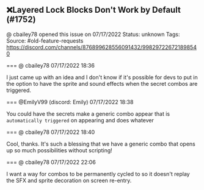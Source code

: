 ## ❌Layered Lock Blocks Don't Work by Default (#1752)
@ cbailey78 opened this issue on 07/17/2022
Status: unknown
Tags: 
Source: #old-feature-requests https://discord.com/channels/876899628556091432/998297226721898540


=== @ cbailey78 07/17/2022 18:36

I just came up with an idea and I don't know if it's possible for devs to put in the option to have the sprite and sound effects when the secret combos are triggered.

=== @EmilyV99 (discord: Emily) 07/17/2022 18:38

You could have the secrets make a generic combo appear
that is `automatically triggered` on appearing
and does whatever

=== @ cbailey78 07/17/2022 18:40

Cool, thanks.  It's such a blessing that we have a generic combo that opens up so much possibilities without scripting!

=== @ cbailey78 07/17/2022 22:06

I want a way for combos to be permanently cycled to so it doesn't replay the SFX and sprite decoration on screen re-entry.
